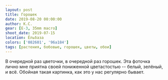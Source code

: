 ```yaml
---
layout: post
title: Горошек
date: 2019-08-20 00:00:00
author: К.С.
gear: [E-3, 35mm macro]
shoot_date: 2019-07-15
location: Ёльбаза
colors: ['082601', '96a184']
tags: [растения, бобовые, горошек, цветы, обои]
---
```

В очередной раз цветочки, в очередной раз горошек. Эта фоточка лично мне приятна своей пониженной цветастостью -- белый, зелёный, и всё. Обойная такая картинка, как это у нас регулярно бывает.
